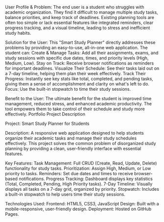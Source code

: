 User Profile & Problem:
The end user is a student who struggles with academic organization. They find it difficult to manage multiple study tasks, balance priorities, and keep track of deadlines. Existing planning tools are often too simple or lack essential features like integrated reminders, clear progress tracking, and a visual timeline, leading to stress and inefficient study habits.

Solution for the User:
This "Smart Study Planner" directly addresses these problems by providing an easy-to-use, all-in-one web application. The student can:
Create & Manage Tasks: Add all their assignments, exams, and study sessions with specific due dates, times, and priority levels (High, Medium, Low).
Stay on Track: Receive browser notifications as reminders for important deadlines.
Visualize Their Schedule: See their tasks laid out on a 7-day timeline, helping them plan their week effectively.
Track Their Progress: Instantly see key stats like total, completed, and pending tasks, giving them a sense of accomplishment and clarity on what's left to do.
Focus: Use the built-in stopwatch to time their study sessions.

Benefit to the User:
The ultimate benefit for the student is improved time management, reduced stress, and enhanced academic productivity. The tool empowers them to take control of their schedule and study more effectively.
Portfolio Project Description

Project: Smart Study Planner for Students

Description:
A responsive web application designed to help students organize their academic tasks and manage their study schedules effectively. This project solves the common problem of disorganized study planning by providing a clean, user-friendly interface with essential features.

Key Features:
Task Management: Full CRUD (Create, Read, Update, Delete) functionality for study tasks.
Prioritization: Assign High, Medium, or Low priority to tasks.
Reminders: Set due dates and times to receive browser-based notifications.
Progress Tracking: Dashboard displays key statistics (Total, Completed, Pending, High Priority tasks).
7-Day Timeline: Visually displays all tasks on a 7-day grid, organized by priority.
Stopwatch: Includes a built-in stopwatch to help users time their study sessions.

Technologies Used:
Frontend: HTML5, CSS3, JavaScript
Design: Built with a mobile-responsive, user-friendly design.
Deployment: Hosted on GitHub Pages.
